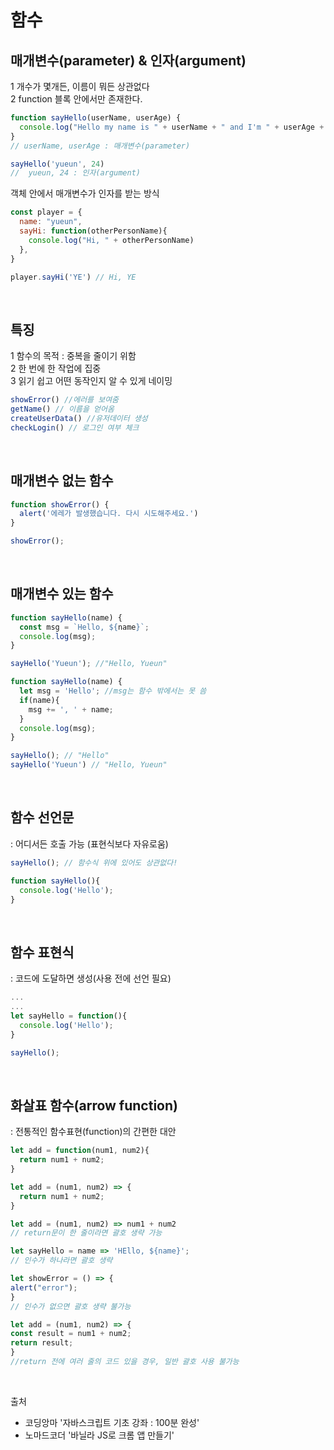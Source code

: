 # 함수

## 매개변수(parameter) & 인자(argument)
1 개수가 몇개든, 이름이 뭐든 상관없다  
2 function 블록 안에서만 존재한다.
```jsx
function sayHello(userName, userAge) { 
  console.log("Hello my name is " + userName + " and I'm " + userAge + " years old.")
}
// userName, userAge : 매개변수(parameter)

sayHello('yueun', 24)
//  yueun, 24 : 인자(argument)
```
객체 안에서 매개변수가 인자를 받는 방식
```jsx
const player = {
  name: "yueun",
  sayHi: function(otherPersonName){
    console.log("Hi, " + otherPersonName)
  },
}

player.sayHi('YE') // Hi, YE
```
<br>

## 특징
1 함수의 목적 : 중복을 줄이기 위함  
2 한 번에 한 작업에 집중  
3 읽기 쉽고 어떤 동작인지 알 수 있게 네이밍  
  ```javascript
  showError() //에러를 보여줌
  getName() // 이름을 얻어옴
  createUserData() //유저데이터 생성
  checkLogin() // 로그인 여부 체크
  ```
<br>

## 매개변수 없는 함수
  ```javascript
  function showError() {
    alert('에레가 발생했습니다. 다시 시도해주세요.')
  }
  
  showError();
  ```
<br>

## 매개변수 있는 함수
  ```javascript
  function sayHello(name) {
    const msg = `Hello, ${name}`; 
    console.log(msg);
  }
  
  sayHello('Yueun'); //"Hello, Yueun"
  
  function sayHello(name) {
    let msg = 'Hello'; //msg는 함수 밖에서는 못 씀
    if(name){
      msg += ', ' + name;
    }
    console.log(msg);
  }
  
  sayHello(); // "Hello"
  sayHello('Yueun') // "Hello, Yueun"
  
  ```
<br>

## 함수 선언문 
: 어디서든 호출 가능 (표현식보다 자유로움)
  ```javascript
  sayHello(); // 함수식 위에 있어도 상관없다!
  
  function sayHello(){
    console.log('Hello');
  }
  ```
<br>

## 함수 표현식 
: 코드에 도달하면 생성(사용 전에 선언 필요)
  ```javascript
  ...
  ...
  let sayHello = function(){
    console.log('Hello');
  }
  
  sayHello();
  ```
  <br>

  ## 화살표 함수(arrow function)
  : 전통적인 함수표현(function)의 간편한 대안
  ```javascript
  let add = function(num1, num2){
	return num1 + num2;
  }

  let add = (num1, num2) => {
    return num1 + num2;
  }

  let add = (num1, num2) => num1 + num2 
  // return문이 한 줄이라면 괄호 생략 가능

  let sayHello = name => 'HEllo, ${name}';
  // 인수가 하나라면 괄호 생략 
  
  let showError = () => { 
  alert("error");
  }
  // 인수가 없으면 괄호 생략 불가능

  let add = (num1, num2) => { 
  const result = num1 + num2;
  return result;
  }
  //return 전에 여러 줄의 코드 있을 경우, 일반 괄호 사용 불가능
  ```
  <br>

출처
- 코딩앙마 '자바스크립트 기초 강좌 : 100분 완성'
- 노마드코더 '바닐라 JS로 크롬 앱 만들기'